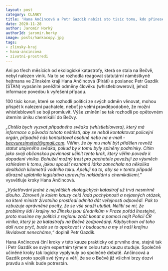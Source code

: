```yaml
---
layout: post
category: CLANKY
title: 'Hana Ančincová a Petr Gazdík nabízí sto tisíc tomu, kdo přinese nové informace o katastrofě na Bečvě a povedou k dopadení viníka'
date: 2020-11-28
author: Jaromír Horký
authorId: jaromir.horky
image: posts/hankacopy.jpg
tags: 
- zlinsky-kraj
- hana-ancincova
- zivotni-prostredi
---
```


Ani po třech měsících od ekologické katastrofy, která se stala na Bečvě, nebyl nalezen viník. Na to se rozhodla reagovat statutární náměstkyně hejtmana ve Zlínském kraji Hana Ančincová (Piráti) a poslanec Petr Gazdík (STAN) vypsáním peněžité odměny člověku (whistleblowerovi), jehož informace povedou k vyřešení případu.

100 tisíc korun, které se rozhodli politici ze svých odměn věnovat, mohou přispět k nalezení pachatele, neboť je velmi pravděpodobné, že možní whistlebloweři se bojí promluvit. Výše zmínění se tak rozhodli po opětovném úterním úniku chemikálií do Bečvy.

*„Chtěla bych vyzvat případného svědka (whistleblowera), který má informace o původci tohoto neštěstí, aby se nebál kontaktovat policejní orgán, případně nás kontaktoval osobně nebo na e-mail - becvuresimeted@gmail.com. Věřím, že by mu mohl být přidělen rovněž statut utajeného svědka, pokud by k tomu byly splněny podmínky. Cítím jako svoji občanskou povinnost učinit tento krok, který věřím povede k dopadení viníka. Bohužel možný trest pro pachatele považuji za výsměch vzhledem k tomu, jakou spoušť neznámá látka zanechala na několika desítkách kilometrů vodního toku. Apeluji na to, aby se v tomto případě důrazně uplatnila legislativa upravující nakládání s chemikáliemi,”* vysvětluje kroky Hana Ančincová.

*„Vyšetřování jedné z největších ekologických katastrof už trvá nesmírně dlouho. Zároveň je kolem kauzy celá řada pochybností a nejasných otázek, na které ministr životního prostředí odmítá dát veřejnosti odpovědi. Pak to vzbuzuje oprávněné pocity, že se vše snaží ututlat. Nelíbí se mi, že problémy lidí i krajiny na Zlínsku jsou úředníkům v Praze pořád lhostejné, proto musíme my politici z regionu začít konat a pomoci najít Policii ČR viníka, který je za katastrofu na Bečvě zodpovědný. Kdybychom od toho dali ruce pryč, bude se to opakovat i v budoucnu a my si naši krajinu likvidovat nenecháme,“* doplnil Petr Gazdík.

Hana Ančincová činí kroky v této kauze prakticky od prvního dne, stejně tak i Petr Gazdík se svým expertním týmem celou tuto kauzu studuje. Společně učiněné kroky tak logicky vyplynuly po společné debatě. Ančincová a Gazdík proto spojili své týmy a věří, že se o Bečvě již všichni brzy dozví pravdu a viník bude potrestán.
